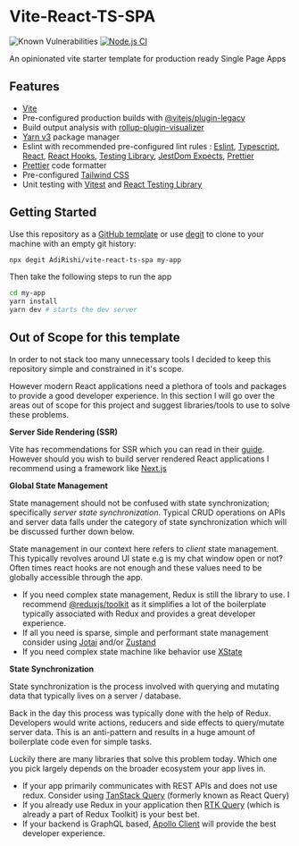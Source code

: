 # Vite-React-TS-SPA

![Known Vulnerabilities](https://snyk.io/test/github/AdiRishi/vite-react-ts-spa/badge.svg)
[![Node.js CI](https://github.com/AdiRishi/vite-react-ts-spa/actions/workflows/ci.yml/badge.svg)](https://github.com/AdiRishi/vite-react-ts-spa/actions/workflows/ci.yml)

An opinionated vite starter template for production ready Single Page Apps

## Features

- [Vite](https://vitejs.dev/)
- Pre-configured production builds with [@vitejs/plugin-legacy](https://vitejs.dev/guide/build.html#browser-compatibility)
- Build output analysis with [rollup-plugin-visualizer](https://github.com/btd/rollup-plugin-visualizer)
- [Yarn v3](https://yarnpkg.com/getting-started/qa#why-should-you-upgrade-to-yarn-modern) package manager
- Eslint with recommended pre-configured lint rules : [Eslint](https://eslint.org/docs/latest/rules/), [Typescript](https://github.com/typescript-eslint/typescript-eslint/tree/main/packages/eslint-plugin#recommended-configs), [React](https://github.com/jsx-eslint/eslint-plugin-react#configuration-legacy-eslintrc), [React Hooks](https://www.npmjs.com/package/eslint-plugin-react-hooks), [Testing Library](https://testing-library.com/docs/ecosystem-eslint-plugin-testing-library), [JestDom Expects](https://testing-library.com/docs/ecosystem-eslint-plugin-jest-dom), [Prettier](https://github.com/prettier/eslint-config-prettier)
- [Prettier](https://prettier.io/) code formatter
- Pre-configured [Tailwind CSS](https://tailwindcss.com/)
- Unit testing with [Vitest](https://vitest.dev/) and [React Testing Library](https://testing-library.com/docs/react-testing-library/intro)

## Getting Started

Use this repository as a [GitHub template](https://github.com/AdiRishi/vite-react-ts-spa/generate) or use [degit](https://github.com/Rich-Harris/degit) to clone to your machine with an empty git history:

```sh
npx degit AdiRishi/vite-react-ts-spa my-app
```

Then take the following steps to run the app

```sh
cd my-app
yarn install
yarn dev # starts the dev server
```

## Out of Scope for this template

In order to not stack too many unnecessary tools I decided to keep this repository simple and constrained in it's scope.

However modern React applications need a plethora of tools and packages to provide a good developer experience.
In this section I will go over the areas out of scope for this project and suggest libraries/tools to use to solve these problems.

**Server Side Rendering (SSR)**

Vite has recommendations for SSR which you can read in their [guide](https://vitejs.dev/guide/ssr.html).
However should you wish to build server rendered React applications I recommend using a framework like [Next.js](https://nextjs.org/)

**Global State Management**

State management should not be confused with state synchronization; specifically _server state synchronization_. Typical CRUD operations on APIs and server data falls under the category of state synchronization which will be discussed further down below.

State management in our context here refers to _client_ state management. This typically revolves around UI state e.g is my chat window open or not?
Often times react hooks are not enough and these values need to be globally accessible through the app.

- If you need complex state management, Redux is still the library to use. I recommend [@reduxjs/toolkit](https://redux-toolkit.js.org/) as it simplifies a lot of the boilerplate typically associated with Redux and provides a great developer experience.
- If all you need is sparse, simple and performant state management consider using [Jotai](https://jotai.org/) and/or [Zustand](https://github.com/pmndrs/zustand)
- If you need complex state machine like behavior use [XState](https://xstate.js.org/docs/)

**State Synchronization**

State synchronization is the process involved with querying and mutating data that typically lives on a server / database.

Back in the day this process was typically done with the help of Redux. Developers would write actions, reducers and side effects to query/mutate server data. This is an anti-pattern and results in a huge amount of boilerplate code even for simple tasks.

Luckily there are many libraries that solve this problem today. Which one you pick largely depends on the broader ecosystem your app lives in.

- If your app primarily communicates with REST APIs and does not use redux. Consider using [TanStack Query](https://tanstack.com/query) (formerly known as React Query)
- If you already use Redux in your application then [RTK Query](https://redux-toolkit.js.org/rtk-query/overview) (which is already a part of Redux Toolkit) is your best bet.
- If your backend is GraphQL based, [Apollo Client](https://www.apollographql.com/apollo-client) will provide the best developer experience.
